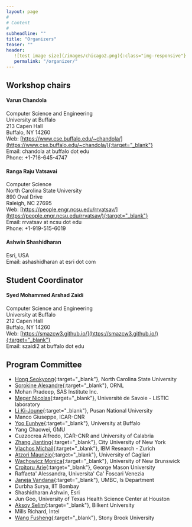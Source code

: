 ```yaml
---
layout: page
#
# Content
#
subheadline: ""
title: "Organizers"
teaser: ""
header:
   ![test image size](/images/chicago2.png){:class="img-responsive"}
   permalink: "/organizer/"
---
```


## Workshop chairs

#### Varun Chandola

Computer Science and Engineering  
University at Buffalo  
213 Capen Hall  
Buffalo, NY 14260  
Web: [https://www.cse.buffalo.edu/~chandola/](https://www.cse.buffalo.edu/~chandola/){:target="_blank"}  
Email: chandola at buffalo dot edu  
Phone: +1-716-645-4747  



#### Ranga Raju Vatsavai

Computer Science   
North Carolina State University  
890 Oval Drive  
Raleigh, NC 27695  
Web: [https://people.engr.ncsu.edu/rrvatsav/](https://people.engr.ncsu.edu/rrvatsav/){:target="_blank"}  
Email: rrvatsav at ncsu dot edu  
Phone: +1-919-515-6019  



#### Ashwin Shashidharan

Esri, USA  
Email: ashashidharan at esri dot com



## Student Coordinator

#### Syed Mohammed Arshad Zaidi
Computer Science and Engineering  
University at Buffalo  
212 Capen Hall  
Buffalo, NY 14260  
Web: [https://smazcw3.github.io/](https://smazcw3.github.io/){:target="_blank"}   
Email: szaidi2 at buffalo dot edu


## Program Committee
 * [Hong Seokyong](https://www.csc.ncsu.edu/people/shong3){:target="_blank"}, North Carolina State University
 * [Sorokine Alexandre](https://web.ornl.gov/sci/gist/staff_bios/detailed_sorokine.shtml){:target="_blank"}, ORNL
 * Mohan Pradeep, SAS Institute Inc.
 * [Meger Nicolas](https://www.listic.univ-smb.fr/en/presentation-en/members/lecturers/nicolas-meger-en/){:target="_blank"}, Université de Savoie - LISTIC laboratory
 * [Li Ki-Joune](http://isel.cs.pusan.ac.kr/~lik/likEng.html){:target="_blank"}, Pusan National University
 * Manco Giuseppe, ICAR-CNR
 * [Yoo Eunhye](https://www.buffalo.edu/cas/geography/faculty/faculty_directory/eun-hye-enki-yoo.html){:target="_blank"}, University at Buffalo
 * Yang Chaowei, GMU
 * Cuzzocrea Alfredo, ICAR-CNR and University of Calabria
 * [Zhang Jianting](https://www.ccny.cuny.edu/profiles/jianting-zhang){:target="_blank"}, City University of New York
 * [Vlachos Michail](https://researcher.watson.ibm.com/researcher/view.php?person=zurich-mvl){:target="_blank"}, IBM Research - Zurich
 * [Atzori Maurizio](http://atzori.webofcode.org/){:target="_blank"}, University of Cagliari
 * [Wachowicz Monica](http://www.unb.ca/faculty-staff/directory/engineering-geomatics/wachowicz-monica.html){:target="_blank"}, University of New Brunswick
 * [Croitoru Arie](https://cos.gmu.edu/ggs/people/faculty-staff/arie-croitoru/){:target="_blank"}, George Mason University
 * Raffaeta' Alessandra, Universita' Ca' Foscari Venezia
 * [Janeja Vandana](https://userpages.umbc.edu/~vjaneja/){:target="_blank"}, UMBC, Is Department
 * Durbha Surya, IIT Bombay
 * Shashidharan Ashwin, Esri
 * Jun Goo, University of Texas Health Science Center at Houston
 * [Aksoy Selim](http://www.cs.bilkent.edu.tr/~saksoy/){:target="_blank"}, Bilkent University
 * Mills Richard, Intel
 * [Wang Fusheng](https://www.cs.stonybrook.edu/people/faculty/FushengWang){:target="_blank"}, Stony Brook University
 




